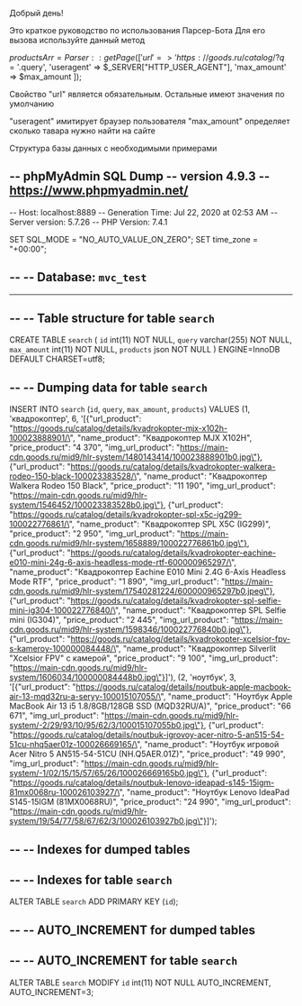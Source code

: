 Добрый день!

Это краткое руководство по использования Парсер-Бота
Для его вызова используйте данный метод

$productsArr = Parser::getPage([
    'url' => 'https://goods.ru/catalog/?q='.$query',
    'useragent' => $_SERVER["HTTP_USER_AGENT"],
    'max_amount' => $max_amount
]);

Свойство "url" является обязательным.
Остальные имеют значения по умолчанию

"useragent" имитирует браузер пользователя
"max_amount" определяет сколько тавара нужно найти на сайте

Структура базы данных с необходимыми примерами

-- phpMyAdmin SQL Dump
-- version 4.9.3
-- https://www.phpmyadmin.net/
--
-- Host: localhost:8889
-- Generation Time: Jul 22, 2020 at 02:53 AM
-- Server version: 5.7.26
-- PHP Version: 7.4.1

SET SQL_MODE = "NO_AUTO_VALUE_ON_ZERO";
SET time_zone = "+00:00";

--
-- Database: `mvc_test`
--

-- --------------------------------------------------------

--
-- Table structure for table `search`
--

CREATE TABLE `search` (
  `id` int(11) NOT NULL,
  `query` varchar(255) NOT NULL,
  `max_amount` int(11) NOT NULL,
  `products` json NOT NULL
) ENGINE=InnoDB DEFAULT CHARSET=utf8;

--
-- Dumping data for table `search`
--

INSERT INTO `search` (`id`, `query`, `max_amount`, `products`) VALUES
(1, 'квадрокоптер', 6, '[{\"url_product\": \"https://goods.ru/catalog/details/kvadrokopter-mjx-x102h-100023888901/\", \"name_product\": \"Квадрокоптер MJX X102H\", \"price_product\": \"4 370\", \"img_url_product\": \"https://main-cdn.goods.ru/mid9/hlr-system/1480143414/100023888901b0.jpg\"}, {\"url_product\": \"https://goods.ru/catalog/details/kvadrokopter-walkera-rodeo-150-black-100023383528/\", \"name_product\": \"Квадрокоптер Walkera Rodeo 150 Black\", \"price_product\": \"11 190\", \"img_url_product\": \"https://main-cdn.goods.ru/mid9/hlr-system/1546452/100023383528b0.jpg\"}, {\"url_product\": \"https://goods.ru/catalog/details/kvadrokopter-spl-x5c-ig299-100022776861/\", \"name_product\": \"Квадрокоптер SPL X5C (IG299)\", \"price_product\": \"2 950\", \"img_url_product\": \"https://main-cdn.goods.ru/mid9/hlr-system/1658889/100022776861b0.jpg\"}, {\"url_product\": \"https://goods.ru/catalog/details/kvadrokopter-eachine-e010-mini-24g-6-axis-headless-mode-rtf-600000965297/\", \"name_product\": \"Квадрокоптер Eachine E010 Mini 2.4G 6-Axis Headless Mode RTF\", \"price_product\": \"1 890\", \"img_url_product\": \"https://main-cdn.goods.ru/mid9/hlr-system/17540281224/600000965297b0.jpeg\"}, {\"url_product\": \"https://goods.ru/catalog/details/kvadrokopter-spl-selfie-mini-ig304-100022776840/\", \"name_product\": \"Квадрокоптер SPL Selfie mini (IG304)\", \"price_product\": \"2 445\", \"img_url_product\": \"https://main-cdn.goods.ru/mid9/hlr-system/1598346/100022776840b0.jpg\"}, {\"url_product\": \"https://goods.ru/catalog/details/kvadrokopter-xcelsior-fpv-s-kameroy-100000084448/\", \"name_product\": \"Квадрокоптер Silverlit &quot;Xcelsior FPV&quot; с камерой\", \"price_product\": \"9 100\", \"img_url_product\": \"https://main-cdn.goods.ru/mid9/hlr-system/1606034/100000084448b0.jpg\"}]'),
(2, 'ноутбук', 3, '[{\"url_product\": \"https://goods.ru/catalog/details/noutbuk-apple-macbook-air-13-mqd32ru-a-seryy-100015107055/\", \"name_product\": \"Ноутбук Apple MacBook Air 13 i5 1.8/8GB/128GB SSD (MQD32RU/A)\", \"price_product\": \"66 671\", \"img_url_product\": \"https://main-cdn.goods.ru/mid9/hlr-system/-2/29/93/10/95/62/3/100015107055b0.jpg\"}, {\"url_product\": \"https://goods.ru/catalog/details/noutbuk-igrovoy-acer-nitro-5-an515-54-51cu-nhq5aer01z-100026669165/\", \"name_product\": \"Ноутбук игровой Acer Nitro 5 AN515-54-51CU (NH.Q5AER.01Z)\", \"price_product\": \"49 990\", \"img_url_product\": \"https://main-cdn.goods.ru/mid9/hlr-system/-1/02/15/15/57/65/26/100026669165b0.jpg\"}, {\"url_product\": \"https://goods.ru/catalog/details/noutbuk-lenovo-ideapad-s145-15igm-81mx0068ru-100026103927/\", \"name_product\": \"Ноутбук Lenovo IdeaPad S145-15IGM (81MX0068RU)\", \"price_product\": \"24 990\", \"img_url_product\": \"https://main-cdn.goods.ru/mid9/hlr-system/19/54/77/58/67/62/3/100026103927b0.jpg\"}]');

--
-- Indexes for dumped tables
--

--
-- Indexes for table `search`
--
ALTER TABLE `search`
  ADD PRIMARY KEY (`id`);

--
-- AUTO_INCREMENT for dumped tables
--

--
-- AUTO_INCREMENT for table `search`
--
ALTER TABLE `search`
  MODIFY `id` int(11) NOT NULL AUTO_INCREMENT, AUTO_INCREMENT=3;
